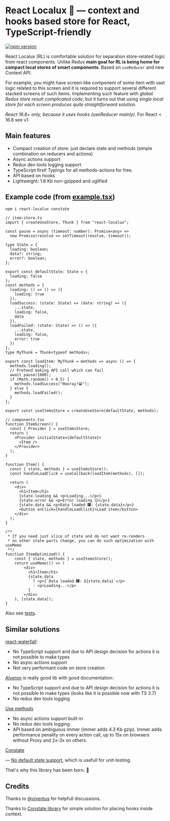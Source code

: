 # React Localux 🐬 — context and hooks based store for React, TypeScript-friendly

[![npm version](https://badge.fury.io/js/react-localux.svg)](https://www.npmjs.com/package/react-localux)

React Localux (RL) is comfortable solution for separation store-related logic from react components. Unlike Redux **main goal for RL is being home for compact local stores of smart components**. Based on `useReducer` and new Context API.

For example, you might have screen-like component of some item with vast logic related to this screen and it is required to support several different stacked screens of such items. Implementing such feature with _global Redux store result complicated code_, but it turns out that using _single local store for each screen produces quite straightforward solution_.

_React 16.8+ only, because it uses hooks (useReducer mainly)_. For React < 16.8 see v1.

## Main features

- Compact creation of store: just declare state and methods (simple combination on reducers and actions)
- Async actions support
- Redux dev tools logging support
- TypeScript first! Typings for all methods-actions for free.
- API based on hooks
- Lightweight: 1.8 Kb non-gzipped and uglified

## Example code (from [example.tsx](example/example.tsx))

```bash
npm i react-localux constate
```

```tsx
// item-store.ts
import { createUseStore, Thunk } from "react-localux";

const pause = async (timeout: number): Promise<any> =>
  new Promise(resolve => setTimeout(resolve, timeout));

type State = {
  loading: boolean;
  data?: string;
  error?: boolean;
};

export const defaultState: State = {
  loading: false
};
const methods = {
  loading: () => () => ({
    loading: true
  }),
  loadSuccess: (state: State) => (data: string) => ({
    ...state,
    loading: false,
    data
  }),
  loadFailed: (state: State) => () => ({
    ...state,
    loading: false,
    error: true
  })
};
type MyThunk = Thunk<typeof methods>;

export const loadItem: MyThunk = methods => async () => {
  methods.loading();
  // Pretend making API call which can fail
  await pause(1000);
  if (Math.random() > 0.5) {
    methods.loadSuccess("Hooray!😁");
  } else {
    methods.loadFailed();
  }
};

export const useItemsStore = createUseStore(defaultState, methods);

// components.tsx
function ItemScreen() {
  const { Provider } = useItemsStore;
  return (
    <Provider initialState={defaultState}>
      <Item />
    </Provider>
  );
}

function Item() {
  const { state, methods } = useItemsStore();
  const handleLoadClick = useCallback(loadItem(methods), []);

  return (
    <div>
      <h1>Item</h1>
      {state.loading && <p>Loading...</p>}
      {state.error && <p>Error loading 😕</p>}
      {state.data && <p>Data loaded 🎆: {state.data}</p>}
      <button onClick={handleLoadClick}>Load item</button>
    </div>
  );
}

/**
 * If you need just slice of state and do not want re-renders
 * on other state parts change, you can do such optimization with useMemo
 **/
function ItemOptimized() {
    const { state, methods } = useItemsStore();
    return useMemo(() => (
        <div>
          <h1>Item</h1>
          {state.data
            ? <p>{`Data loaded 🎆: ${state.data}`</p>
            : <p>Loading...</p>
          }
        </div>
    ), [state.data]);
}

```

Also see [tests](__tests__/create-store.spec.tsx).

## Similar solutions

[react-waterfall](https://github.com/didierfranc/react-waterfall):

- No TypeScript support and due to API design decision for actions it is not possible to make types
- No async actions support
- Not very performant code on store creation

[Alveron](https://github.com/rofrischmann/alveron) is really good lib with good documentation:

- No TypeScript support and due to API design decision for actions it is not possible to make types (looks like it is possible now with TS 3.7)
- No redux dev tools logging

[Use methods](https://github.com/pelotom/use-methods)

- No async actions support built-in
- No redux dev tools logging
- API based on ambiguous immer (immer adds 4.3 Kb gzip). Immer adds performance penality on every action call, up to 15x on browsers without Proxy and 2x-3x on others.

[Constate](https://github.com/diegohaz/constate)

— [No default state support](https://github.com/diegohaz/constate/pull/40), which is usefull for unit-testing.

That's why this library has been born. 👭

## Credits

Thanks to [@viventus](https://github.com/viventus) for helpfull discussions.

Thanks to [Constate library](https://github.com/diegohaz/constate) for simple solution for placing hooks inside context.
